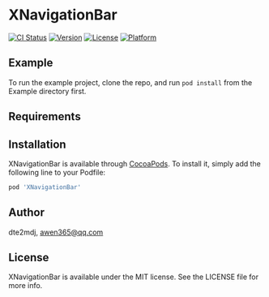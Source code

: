 # XNavigationBar

[![CI Status](https://img.shields.io/travis/dte2mdj/XNavigationBar.svg?style=flat)](https://travis-ci.org/dte2mdj/XNavigationBar)
[![Version](https://img.shields.io/cocoapods/v/XNavigationBar.svg?style=flat)](https://cocoapods.org/pods/XNavigationBar)
[![License](https://img.shields.io/cocoapods/l/XNavigationBar.svg?style=flat)](https://cocoapods.org/pods/XNavigationBar)
[![Platform](https://img.shields.io/cocoapods/p/XNavigationBar.svg?style=flat)](https://cocoapods.org/pods/XNavigationBar)

## Example

To run the example project, clone the repo, and run `pod install` from the Example directory first.

## Requirements

## Installation

XNavigationBar is available through [CocoaPods](https://cocoapods.org). To install
it, simply add the following line to your Podfile:

```ruby
pod 'XNavigationBar'
```

## Author

dte2mdj, awen365@qq.com

## License

XNavigationBar is available under the MIT license. See the LICENSE file for more info.
